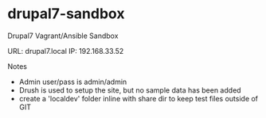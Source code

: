 # drupal7-sandbox
Drupal7 Vagrant/Ansible Sandbox

URL: drupal7.local
IP:  192.168.33.52

Notes
- Admin user/pass is admin/admin
- Drush is used to setup the site, but no sample data has been added
- create a 'localdev' folder inline with share dir to keep test files
 outside of GIT